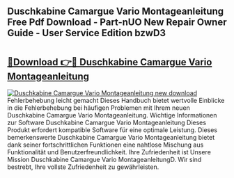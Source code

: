 ## Duschkabine Camargue Vario Montageanleitung Free Pdf Download - Part-nUO New Repair Owner Guide - User Service Edition bzwD3

# <h2><a href="http://df76mo.blite.top/?on=Duschkabine+Camargue+Vario+Montageanleitung">🔗Download 👉🔴 Duschkabine Camargue Vario Montageanleitung</a></h2>

[![Duschkabine Camargue Vario Montageanleitung new download](https://i.imgur.com/lujVjoI.png)](http://df76mo.blite.top/?on=Duschkabine+Camargue+Vario+Montageanleitung)
Fehlerbehebung leicht gemacht Dieses Handbuch bietet wertvolle Einblicke in die Fehlerbehebung bei häufigen Problemen mit Ihrem neuen Duschkabine Camargue Vario Montageanleitung. Wichtige Informationen zur Software Duschkabine Camargue Vario Montageanleitung Dieses Produkt erfordert kompatible Software für eine optimale Leistung. Dieses bemerkenswerte Duschkabine Camargue Vario Montageanleitung bietet dank seiner fortschrittlichen Funktionen eine nahtlose Mischung aus Funktionalität und Benutzerfreundlichkeit. Ihre Zufriedenheit ist Unsere Mission Duschkabine Camargue Vario MontageanleitungD. Wir sind bestrebt, Ihre vollste Zufriedenheit zu gewährleisten.
